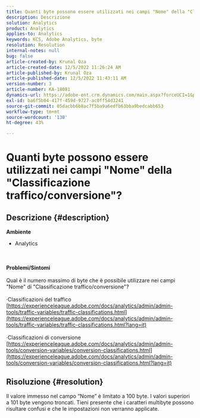 ```yaml
---
title: Quanti byte possono essere utilizzati nei campi "Nome" della "Classificazione traffico/conversione"?
description: Descrizione
solution: Analytics
product: Analytics
applies-to: Analytics
keywords: KCS, Adobe Analytics, byte
resolution: Resolution
internal-notes: null
bug: false
article-created-by: Krunal Oza
article-created-date: 12/5/2022 11:26:24 AM
article-published-by: Krunal Oza
article-published-date: 12/5/2022 11:43:11 AM
version-number: 3
article-number: KA-18081
dynamics-url: https://adobe-ent.crm.dynamics.com/main.aspx?forceUCI=1&pagetype=entityrecord&etn=knowledgearticle&id=650ddda4-8f74-ed11-81aa-6045bd006c82
exl-id: ba6f5b04-417f-459d-9727-ac0ff54d3241
source-git-commit: 05dacbb6b8ac7f5ba9a6edfb63bba9bedcabb653
workflow-type: tm+mt
source-wordcount: '130'
ht-degree: 43%

---
```


# Quanti byte possono essere utilizzati nei campi &quot;Nome&quot; della &quot;Classificazione traffico/conversione&quot;?

## Descrizione {#description}

<b>Ambiente</b>
- Analytics

<br> <br><b>Problemi/Sintomi</b><br> <br>Qual è il numero massimo di byte che è possibile utilizzare nei campi &quot;Nome&quot; di &quot;Classificazione traffico/conversione&quot;?<br> <br>·Classificazioni del traffico
[https://experienceleague.adobe.com/docs/analytics/admin/admin-tools/traffic-variables/traffic-classifications.html](https://experienceleague.adobe.com/docs/analytics/admin/admin-tools/traffic-variables/traffic-classifications.html?lang=it)<br> <br>·Classificazioni di conversione
[https://experienceleague.adobe.com/docs/analytics/admin/admin-tools/conversion-variables/conversion-classifications.html](https://experienceleague.adobe.com/docs/analytics/admin/admin-tools/conversion-variables/conversion-classifications.html?lang=it)

## Risoluzione {#resolution}


Il valore immesso nel campo “Nome” è limitato a 100 byte. I valori superiori a 101 byte vengono troncati. Tieni presente che i caratteri multibyte possono risultare confusi e che le impostazioni non verranno applicate.
